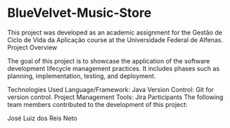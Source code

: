 # BlueVelvet-Music-Store

This project was developed as an academic assignment for the Gestão de Ciclo de Vida da Aplicação course at the Universidade Federal de Alfenas.
Project Overview

The goal of this project is to showcase the application of the software development lifecycle management practices. It includes phases such as planning, implementation, testing, and deployment.

Technologies Used
Language/Framework: Java
Version Control: Git for version control.
Project Management Tools: Jira
Participants
The following team members contributed to the development of this project:

José Luiz dos Reis Neto
